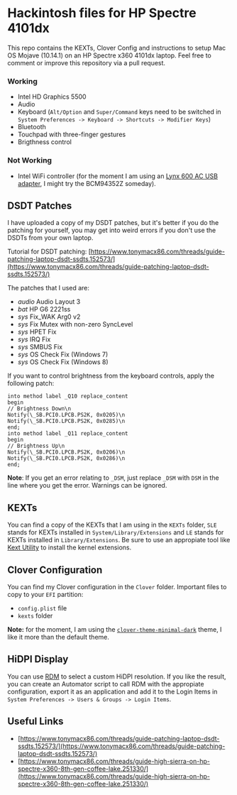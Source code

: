 # Hackintosh files for HP Spectre 4101dx

This repo contains the KEXTs, Clover Config and instructions to setup Mac OS Mojave (10.14.1) on an HP Spectre x360 4101dx laptop. Feel free to comment or improve this repository via a pull request.

### Working

- Intel HD Graphics 5500
- Audio
- Keyboard (`Alt/Option` and `Super/Command` keys need to be switched in `System Preferences -> Keyboard -> Shortcuts -> Modifier Keys`)
- Bluetooth
- Touchpad with three-finger gestures
- Brigthness control

### Not Working

- Intel WiFi controller (for the moment I am using an [Lynx 600 AC USB adapter](https://www.nexxtsolutions.com/connectivity/us_en/networking-solutions/usb-adapters/usb-adapters/aulub605u1), I might try the  BCM94352Z someday).

## DSDT Patches

I have uploaded a copy of my DSDT patches, but it's better if you do the patching for yourself, you may get into weird errors if you don't use the DSDTs from your own laptop.

Tutorial for DSDT patching: [https://www.tonymacx86.com/threads/guide-patching-laptop-dsdt-ssdts.152573/](https://www.tonymacx86.com/threads/guide-patching-laptop-dsdt-ssdts.152573/)

The patches that I used are:

- *audio* Audio Layout 3
- *bat* HP G6 2221ss
- *sys* Fix_WAK Arg0 v2
- *sys* Fix Mutex with non-zero SyncLevel
- *sys* HPET Fix
- *sys* IRQ Fix
- *sys* SMBUS Fix
- *sys* OS Check Fix (Windows 7)
- *sys* OS Check Fix (Windows 8)

If you want to control brightness from the keyboard controls, apply the following patch:

    into method label _Q10 replace_content
    begin
    // Brightness Down\n
    Notify(\_SB.PCI0.LPCB.PS2K, 0x0205)\n
    Notify(\_SB.PCI0.LPCB.PS2K, 0x0285)\n
    end;
    into method label _Q11 replace_content
    begin
    // Brightness Up\n
    Notify(\_SB.PCI0.LPCB.PS2K, 0x0206)\n
    Notify(\_SB.PCI0.LPCB.PS2K, 0x0286)\n
    end;

**Note**: If you get an error relating to `_DSM`, just replace `_DSM` with `DSM` in the line where you get the error. Warnings can be ignored.

## KEXTs 

You can find a copy of the KEXTs that I am using in the `KEXTs` folder, `SLE` stands for KEXTs installed in `System/Library/Extensions` and `LE` stands for KEXTs installed in `Library/Extensions`. Be sure to use an appropiate tool like [Kext Utility](http://cvad-mac.narod.ru/index/0-4) to install the kernel extensions.

## Clover Configuration

You can find my Clover configuration in the `Clover` folder. Important files to copy to your `EFI` partition:

- `config.plist` file
- `kexts` folder

**Note:** for the moment, I am using the [`clover-theme-minimal-dark`](https://github.com/ImmersiveX/clover-theme-minimal-dark) theme, I like it more than the default theme.

## HiDPI Display

You can use [RDM](https://github.com/avibrazil/RDM) to select a custom HiDPI resolution. If you like the result, you can create an Automator script to call RDM with the appropiate configuration, export it as an application and add it to the Login Items in `System Preferences -> Users & Groups -> Login Items`.

## Useful Links

- [https://www.tonymacx86.com/threads/guide-patching-laptop-dsdt-ssdts.152573/](https://www.tonymacx86.com/threads/guide-patching-laptop-dsdt-ssdts.152573/)
- [https://www.tonymacx86.com/threads/guide-high-sierra-on-hp-spectre-x360-8th-gen-coffee-lake.251330/](https://www.tonymacx86.com/threads/guide-high-sierra-on-hp-spectre-x360-8th-gen-coffee-lake.251330/)
